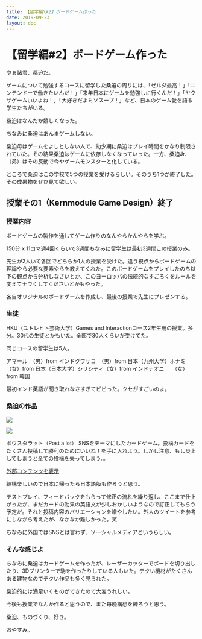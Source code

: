 ```yaml
---
title: 【留学編\#2】ボードゲーム作った
date: 2019-09-23
layout: doc
---
```


# 【留学編#2】ボードゲーム作った

やぁ諸君、桑迫だ。

ゲームについて勉強するコースに留学した桑迫の周りには、「ゼルダ最高！」「ニンテンドーで働きたいんだ！」「来年日本にゲームを勉強しに行くんだ！」「ヤクザゲームいいよね！」「大好きだよミソスープ！」など、日本のゲーム愛を語る学生たちがいる。

桑迫はなんだか嬉しくなった。

ちなみに桑迫はあんまゲームしない。

桑迫母はゲームをよしとしない人で、幼少期に桑迫はプレイ時間をかなり制限されていた。その結果桑迫はゲームに依存しなくなっていった。一方、桑迫Jr.（弟）はその反動で今やゲームモンスターと化している。

ところで桑迫はこの学校で5つの授業を受けるらしい。そのうち1つが終了した。その成果物をぜひ見て欲しい。

## 授業その1（Kernmodule Game Design）終了

### 授業内容

ボードゲームの製作を通してゲーム作りのなんやらかんやらを学ぶ。

150分 x 11コマ週4回くらいで3週間ちなみに留学生は最初3週間この授業のみ。

先生が2人いて各回でどちらか1人の授業を受けた。違う視点からボードゲームの理論やら必要な要素やらを教えてくれた。このボードゲームをプレイしたのち以下の観点から分析しなさいとか、このヨーロッパの伝統的なすごろくをルールを変えてナウくしてくださいとかもやった。

各自オリジナルのボードゲームを作成し、最後の授業で先生にプレゼンする。

### 生徒

HKU（ユトレヒト芸術大学）Games and Interactionコース2年生用の授業。多分。30代の生徒とかもいた。全部で30人くらいが受けてた。

同じコースの留学生は5人。

アマール　（男）from インドクワサコ　（男）from 日本（九州大学）ホナミ　　（女）from 日本（日本大学）シリシティ（女）from インドナオニ　　（女）from 韓国

最初インド英語が聞き取れなさすぎてビビった。クセがすごいのよ。

### 桑迫の作品

![](https://chankuwa.com/wp-content/uploads/2019/09/box1-1024x768.jpg)

![](https://chankuwa.com/wp-content/uploads/2019/09/postalot1-1024x768.jpg)

ポウスタラット（Post a lot）
SNSをテーマにしたカードゲーム。投稿カードをたくさん投稿して勝利のためにいいね！を手に入れよう。しかし注意、もし炎上してしまうと全ての投稿を失ってしまう...

[外部コンテンツを表示](https://www.youtube.com/embed/RFCZtSS9VfA)

結構楽しいので日本に帰ったら日本語版も作ろうと思う。

テストプレイ、フィードバックをもらって修正の流れを繰り返し、ここまで仕上がったが、まだカードの効果の英語文が少しおかしいようなので訂正してもらう予定だ。それと投稿内容のバリエーションを増やしたい。外人のツイートを参考にしながら考えたが、なかなか難しかった。笑

ちなみに外国ではSNSとは言わず、ソーシャルメディアというらしい。

### そんな感じよ

ちなみに桑迫はカードゲームを作ったが、レーザーカッターでボードを切り出したり、3Dプリンターで駒を作ったりしている人もいた。テクい機材がたくさんある建物なのでテクい作品も多く見られた。

桑迫的には満足いくものができたので大変うれしい。

今後も授業でなんか作ると思うので、また毎晩構想を練ろうと思う。

桑迫、ものづくり、好き。

おやすみ。